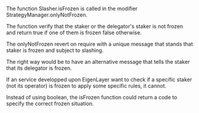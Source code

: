 The function Slasher.isFrozen is called in the modifier StrategyManager.onlyNotFrozen.

The function verify that the staker or the delegator's staker is not frozen and return true if one of them is frozen false otherwise.

The onlyNotFrozen revert on require with a unique message that stands that staker is frozen and subject to slashing.

The right way would be to have an alternative message that tells the staker that its delegator is frozen.

If an service developped upon EigenLayer want to check if a specific staker (not its operator) is frozen to apply some specific rules, it cannot.

Instead of using boolean, the isFrozen function could return a code to specify the correct frozen situation.
